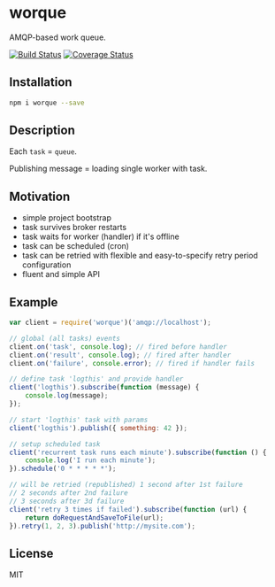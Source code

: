 # worque

AMQP-based work queue.

[![Build Status](https://secure.travis-ci.org/titarenko/worque.png?branch=master)](https://travis-ci.org/titarenko/worque) [![Coverage Status](https://coveralls.io/repos/titarenko/worque/badge.png)](https://coveralls.io/r/titarenko/worque)

## Installation

```bash
npm i worque --save
```

## Description

Each `task` = `queue`.

Publishing message = loading single worker with task.

## Motivation

- simple project bootstrap
- task survives broker restarts
- task waits for worker (handler) if it's offline
- task can be scheduled (cron)
- task can be retried with flexible and easy-to-specify retry period configuration
- fluent and simple API

## Example

```js
var client = require('worque')('amqp://localhost');

// global (all tasks) events
client.on('task', console.log); // fired before handler
client.on('result', console.log); // fired after handler
client.on('failure', console.error); // fired if handler fails

// define task 'logthis' and provide handler
client('logthis').subscribe(function (message) {
	console.log(message);
});

// start 'logthis' task with params
client('logthis').publish({ something: 42 });

// setup scheduled task
client('recurrent task runs each minute').subscribe(function () {
	console.log('I run each minute');
}).schedule('0 * * * * *');

// will be retried (republished) 1 second after 1st failure
// 2 seconds after 2nd failure
// 3 seconds after 3d failure
client('retry 3 times if failed').subscribe(function (url) {
	return doRequestAndSaveToFile(url);
}).retry(1, 2, 3).publish('http://mysite.com'); 
```

## License

MIT
